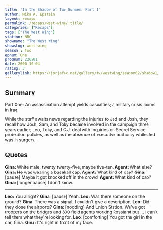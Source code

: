 ```yaml
---
title: 'In the Shadow of Two Gunmen: Part I'
author: Mika A. Epstein
layout: recaps
permalink: /recaps/west-wing/:title/
categories: ["Recaps"]
tags: ["The West Wing"]
station: NBC
showname: "The West Wing"
showslug: west-wing
season : Two
epnum: One
prodnum: 226201
date: 2000-10-04
rating: 3
gallerylink: https://jorjafox.net/gallery/tv/westwing/season02/shadow1/
---
```


## Summary

Part One: An assassination attempt yields casualties; a military crisis looms in Iraq.

While the staff awaits news regarding the injuries to Jed and Josh, they recall how Josh, Sam, and Toby became involved in the campaign three years earlier; Leo, Toby, and C.J. deal with inquiries on Secret Service protection policies, as well as the absence of executive authority while Jed was in surgery.


## Quotes

**Gina:** White male, twenty twenty-five, maybe five-ten.
**Agent:** What else?
**Gina:** He was wearing a baseball cap.
**Agent:** What kind of cap?
**Gina:** [pause] Maybe it got knocked off in the crowd.
**Agent:** What kind of cap?
**Gina:** [longer pause] I don't know.

- - -

**Leo:** You alright?
**Gina:** [pause] Yeah.
**Leo:** Was there someone on the ground?
**Gina:** There was a signal, I couldn't give a description.
**Leo:** Did they close the airports?
**Gina:** [nodding] And Union Station. We've got troopers on the bridges and 300 field agents working Rossland but &#8230; I can't tell them what they're looking for.
**Leo:** [comforting] You got the girl in the car, Gina.
**Gina:** It's right in front of my face.
